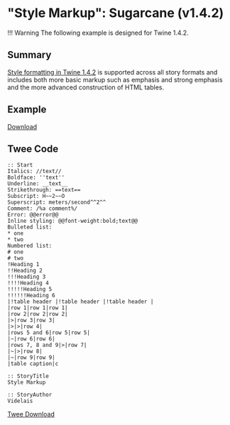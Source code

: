 # "Style Markup": Sugarcane (v1.4.2)

!!! Warning
    The following example is designed for Twine 1.4.2.

## Summary

[Style formatting in Twine 1.4.2](https://twinery.org/wiki/twine1:syntax) is supported across all story formats and includes both more basic markup such as emphasis and strong emphasis and the more advanced construction of HTML tables.

## Example

[Download](sugarcane_markup_example.html)

## Twee Code

```twee
:: Start
Italics: //text//
Boldface: ''text''
Underline: __text__
Strikethrough: ==text==
Subscript: H~~2~~O
Superscript: meters/second^^2^^
Comment: /%a comment%/
Error: @@error@@
Inline styling: @@font-weight:bold;text@@
Bulleted list:  
* one
* two
Numbered list:  
# one
# two
!Heading 1
!!Heading 2
!!!Heading 3
!!!!Heading 4
!!!!!Heading 5
!!!!!!Heading 6
|!table header |!table header |!table header |
|row 1|row 1|row 1|
|row 2|row 2|row 2|
|>|row 3|row 3|
|>|>|row 4|
|rows 5 and 6|row 5|row 5|
|~|row 6|row 6|
|rows 7, 8 and 9|>|row 7|
|~|>|row 8|
|~|row 9|row 9|
|table caption|c

:: StoryTitle
Style Markup

:: StoryAuthor
Videlais

```

[Twee Download](sugarcane_markup_twee.txt)
